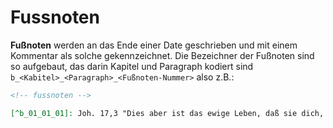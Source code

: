 Fussnoten
=========

**Fußnoten** werden an das Ende einer Date geschrieben und mit einem
Kommentar als solche gekennzeichnet. Die Bezeichner der Fußnoten sind so
aufgebaut, das darin Kapitel und Paragraph kodiert sind
`b_<Kabitel>_<Paragraph>_<Fußnoten-Nummer>` also z.B.:

```markdown
<!-- fussnoten -->

[^b_01_01_01]: Joh. 17,3 "Dies aber ist das ewige Leben, daß sie dich, den allein wahren Gott, und den du gesandt hast, Jesus Christus, erkennen."
```